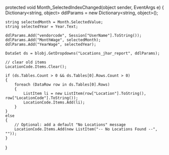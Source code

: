 protected void Month_SelectedIndexChanged(object sender, EventArgs e)
{
    Dictionary<string, object> ddlParams = new Dictionary<string, object>();

    string selectedMonth = Month.SelectedValue;
    string selectedYear = Year.Text;

    ddlParams.Add("vendorcode", Session["UserName"].ToString());
    ddlParams.Add("MonthWage", selectedMonth);
    ddlParams.Add("YearWage", selectedYear);

    DataSet ds = blobj.GetDropdowns("Locations_jhar_report", ddlParams);

    // clear old items
    LocationCode.Items.Clear();

    if (ds.Tables.Count > 0 && ds.Tables[0].Rows.Count > 0)
    {
        foreach (DataRow row in ds.Tables[0].Rows)
        {
            ListItem li = new ListItem(row["Location"].ToString(), row["LocationCode"].ToString());
            LocationCode.Items.Add(li);
        }
    }
    else
    {
        // Optional: add a default "No Locations" message
        LocationCode.Items.Add(new ListItem("-- No Locations Found --", ""));
    }
}
